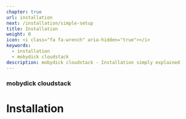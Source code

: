 ```yaml
---
chapter: true
url: installation
next: /installation/simple-setup
title: Installation
weight: 0
icon: <i class="fa fa-wrench" aria-hidden="true"></i>
keywords:
  - installation
  - mobydick cloudstack 
description: mobydick cloudstack - Installation simply explained
---
```


### mobydick cloudstack

# Installation

